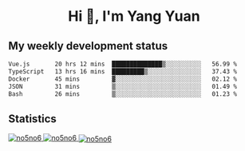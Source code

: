 <h1 align="center">Hi 👋, I'm Yang Yuan</h1>


## My weekly development status
<!--START_SECTION:waka-->

```txt
Vue.js       20 hrs 12 mins  ██████████████▒░░░░░░░░░░   56.99 %
TypeScript   13 hrs 16 mins  █████████▒░░░░░░░░░░░░░░░   37.43 %
Docker       45 mins         ▓░░░░░░░░░░░░░░░░░░░░░░░░   02.12 %
JSON         31 mins         ▒░░░░░░░░░░░░░░░░░░░░░░░░   01.49 %
Bash         26 mins         ▒░░░░░░░░░░░░░░░░░░░░░░░░   01.23 %
```

<!--END_SECTION:waka-->

## Statistics
<a href="https://github.com/anuraghazra/github-readme-stats">
  <img src="https://github-readme-stats.vercel.app/api/top-langs/?username=no5no6&theme=dracula" alt="no5no6">
</a>
<a href="https://github.com/anuraghazra/github-readme-stats">
  <img src="https://github-readme-stats.vercel.app/api?username=no5no6&show_icons=true&theme=dracula&line_height=40" alt="no5no6">
</a>
<a href="https://github.com/anuraghazra/github-readme-stats">
  <img align="center" src="https://github-readme-streak-stats.herokuapp.com/?user=no5no6&theme=dracula" alt="no5no6" />
</a>